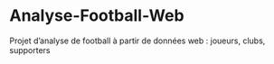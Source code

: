 # Analyse-Football-Web
Projet d’analyse de football à partir de données web : joueurs, clubs, supporters

